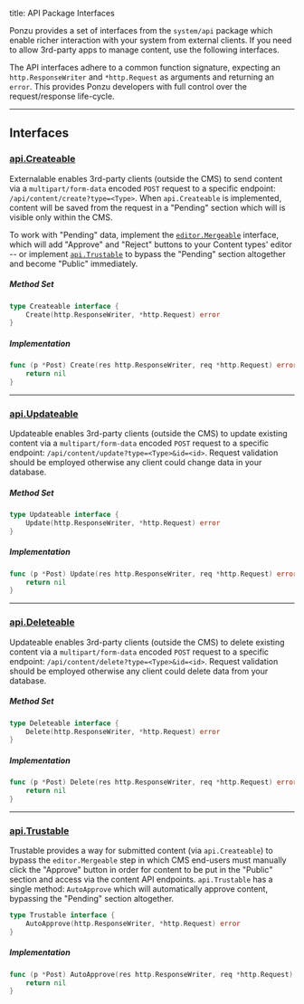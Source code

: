 title: API Package Interfaces

Ponzu provides a set of interfaces from the `system/api` package which enable 
richer interaction with your system from external clients. If you need to allow 
3rd-party apps to manage content, use the following interfaces.

The API interfaces adhere to a common function signature, expecting an 
`http.ResponseWriter` and `*http.Request` as arguments and returning an `error`.
This provides Ponzu developers with full control over the request/response 
life-cycle.

---

## Interfaces

### [api.Createable](https://godoc.org/github.com/timezstyle/ponzu/system/api#Createable)
Externalable enables 3rd-party clients (outside the CMS) to send content via a 
`multipart/form-data` encoded `POST` request to a specific endpoint: 
`/api/content/create?type=<Type>`. When `api.Createable` is implemented, content 
will be saved from the request in a "Pending" section which will is visible only 
within the CMS.

To work with "Pending" data, implement the [`editor.Mergeable`](/Interfaces/Editor#editormergeable)
interface, which will add "Approve" and "Reject" buttons to your Content types'
editor -- or implement [`api.Trustable`](#apitrustable) to bypass 
the "Pending" section altogether and become "Public" immediately. 

##### Method Set

```go 
type Createable interface {
    Create(http.ResponseWriter, *http.Request) error
}
```

##### Implementation
```go
func (p *Post) Create(res http.ResponseWriter, req *http.Request) error {
    return nil
}
```

---

### [api.Updateable](https://godoc.org/github.com/timezstyle/ponzu/system/api#Updateable)
Updateable enables 3rd-party clients (outside the CMS) to update existing content 
via a `multipart/form-data` encoded `POST` request to a specific endpoint: 
`/api/content/update?type=<Type>&id=<id>`. Request validation should be employed 
otherwise any client could change data in your database.

##### Method Set

```go 
type Updateable interface {
    Update(http.ResponseWriter, *http.Request) error
}
```

##### Implementation
```go
func (p *Post) Update(res http.ResponseWriter, req *http.Request) error {
    return nil
}
```

---

### [api.Deleteable](https://godoc.org/github.com/timezstyle/ponzu/system/api#Deleteable)
Updateable enables 3rd-party clients (outside the CMS) to delete existing content 
via a `multipart/form-data` encoded `POST` request to a specific endpoint: 
`/api/content/delete?type=<Type>&id=<id>`. Request validation should be employed 
otherwise any client could delete data from your database.

##### Method Set

```go 
type Deleteable interface {
    Delete(http.ResponseWriter, *http.Request) error
}
```

##### Implementation
```go
func (p *Post) Delete(res http.ResponseWriter, req *http.Request) error {
    return nil
}
```

---

### [api.Trustable](https://godoc.org/github.com/timezstyle/ponzu/system/api#Trustable)
Trustable provides a way for submitted content (via `api.Createable`) to bypass 
the `editor.Mergeable` step in which CMS end-users must manually click the 
"Approve" button in order for content to be put in the "Public" section and access 
via the content API endpoints. `api.Trustable` has a single method: `AutoApprove` 
which will automatically approve content, bypassing the "Pending" section 
altogether.

```go
type Trustable interface {
    AutoApprove(http.ResponseWriter, *http.Request) error
}
```

##### Implementation
```go
func (p *Post) AutoApprove(res http.ResponseWriter, req *http.Request) error {
    return nil
}
```